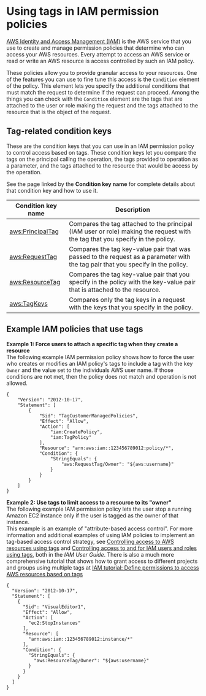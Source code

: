# Using tags in IAM permission policies<a name="tags-in-iam-policies"></a>

[AWS Identity and Access Management \(IAM\)](https://docs.aws.amazon.com/IAM/latest/UserGuide/) is the AWS service that you use to create and manage permission policies that determine who can access your AWS resources\. Every attempt to access an AWS service or read or write an AWS resource is access controlled by such an IAM policy\.

These policies allow you to provide granular access to your resources\. One of the features you can use to fine tune this access is the `Condition` element of the policy\. This element lets you specify the additional conditions that must match the request to determine if the request can proceed\. Among the things you can check with the `Condition` element are the tags that are attached to the user or role making the request and the tags attached to the resource that is the object of the request\.

## Tag\-related condition keys<a name="tags-condition-keys"></a>

These are the condition keys that you can use in an IAM permission policy to control access based on tags\. These condition keys let you compare the tags on the principal calling the operation, the tags provided to operation as a parameter, and the tags attached to the resource that would be access by the operation\.

See the page linked by the **Condition key name** for complete details about that condition key and how to use it\.


| Condition key name | Description | 
| --- | --- | 
|  [aws:PrincipalTag](https://docs.aws.amazon.com/IAM/latest/UserGuide/reference_policies_condition-keys.html#condition-keys-principaltag)  |  Compares the tag attached to the principal \(IAM user or role\) making the request with the tag that you specify in the policy\.  | 
| [aws:RequestTag](https://docs.aws.amazon.com/IAM/latest/UserGuide/reference_policies_condition-keys.html#condition-keys-requesttag) | Compares the tag key\-value pair that was passed to the request as a parameter with the tag pair that you specify in the policy\. | 
|  [aws:ResourceTag](https://docs.aws.amazon.com/IAM/latest/UserGuide/reference_policies_condition-keys.html#condition-keys-resourcetag)  |  Compares the tag key\-value pair that you specify in the policy with the key\-value pair that is attached to the resource\.  | 
| [aws:TagKeys](https://docs.aws.amazon.com/IAM/latest/UserGuide/reference_policies_condition-keys.html#condition-keys-tagkeys) | Compares only the tag keys in a request with the keys that you specify in the policy\.  | 

## Example IAM policies that use tags<a name="tags-iam-policy-examples"></a>

**Example 1: Force users to attach a specific tag when they create a resource**  
The following example IAM permission policy shows how to force the user who creates or modifies an IAM policy's tags to include a tag with the key `Owner` and the value set to the individuals AWS user name\. If those conditions are not met, then the policy does not match and operation is not allowed\.  

```
{
    "Version": "2012-10-17",
    "Statement": [
        {
            "Sid": "TagCustomerManagedPolicies",
            "Effect": "Allow",
            "Action": [
                "iam:CreatePolicy",
                "iam:TagPolicy"
            ],
            "Resource": "arn:aws:iam::123456789012:policy/*",
            "Condition": {
                "StringEquals": {
                    "aws:RequestTag/Owner": "${aws:username}"
                }
            }
        }
    ]
}
```

**Example 2: Use tags to limit access to a resource to its "owner"**  
The following example IAM permission policy lets the user stop a running Amazon EC2 instance only if the user is tagged as the owner of that instance\.  
This example is an example of "attribute\-based access control"\. For more information and additional examples of using IAM policies to implement an tag\-based access control strategy, see [Controlling access to AWS resources using tags](https://docs.aws.amazon.com/IAM/latest/UserGuide/access_tags.html) and [Controlling access to and for IAM users and roles using tags](https://docs.aws.amazon.com/IAM/latest/UserGuide/access_iam-tags.html), both in the *IAM User Guide*\. There is also a much more comprehensive tutorial that shows how to grant access to different projects and groups using multiple tags at [IAM tutorial: Define permissions to access AWS resources based on tags](https://docs.aws.amazon.com/IAM/latest/UserGuide/tutorial_attribute-based-access-control.html)  

```
{
  "Version": "2012-10-17",
  "Statement": [
    {
      "Sid": "VisualEditor1",
      "Effect": "Allow",
      "Action": [
        "ec2:StopInstances"
      ],
      "Resource": [
        "arn:aws:iam::123456789012:instance/*"
      ],
      "Condition": {
        "StringEquals": {
          "aws:ResourceTag/Owner": "${aws:username}"
        }
      }
    }
  ]
}
```